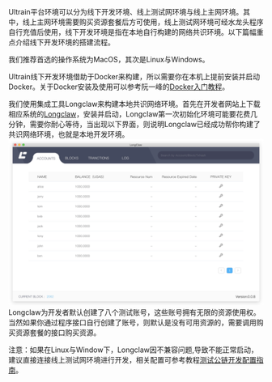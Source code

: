 Ultrain平台环境可以分为线下开发环境、线上测试网环境与线上主网环境。其中，线上主网环境需要购买资源套餐后方可使用，线上测试网环境可经水龙头程序自行充值后使用，线下开发环境是指在本地自行构建的网络共识环境。以下篇幅重点介绍线下开发环境的搭建流程。

我们推荐首选的操作系统为MacOS，其次是Linux与Windows。

Ultrain线下开发环境借助于Docker来构建，所以需要你在本机上提前安装并启动Docker。关于Docker安装及使用可以参考阮一峰的[Docker入门教程](http://www.ruanyifeng.com/blog/2018/02/docker-tutorial.html)。

我们使用集成工具Longclaw来构建本地共识网络环境。首先在开发者网站上下载相应系统的[Longclaw](https://developer.ultrain.io/tools)，安装并启动，Longclaw第一次初始化环境可能要花费几分钟，需要你耐心等待，当出现以下界面，则说明Longclaw已经成功帮你构建了共识网络环境，也就是本地开发环境。![](/assets/longclaw2.png)Longclaw为开发者默认创建了八个测试账号，这些账号拥有无限的资源使用权。当然如果你通过程序接口自行创建了账号，则默认是没有可用资源的，需要调用购买资源套餐的接口购买资源。

注意：如果在Linux与Window下，Longclaw因不兼容问题,导致不能正常启动，建议直接连接线上测试网环境进行开发，相关配置可参考教程[测试公链开发配置指南](https://developer.ultrain.io/tutorial/testnet_guide)。

